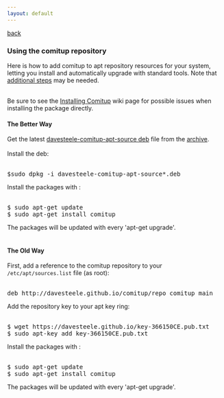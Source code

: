 ```yaml
---
layout: default
---
```


[back](index.html)

### Using the comitup repository

Here is how to add comitup to apt repository resources for your system, letting you install and
automatically upgrade with standard tools. 
Note that <a href="https://github.com/davesteele/comitup/wiki/Installing-Comitup">additional steps</a> may be needed.
<br><br>

Be sure to see the [Installing Comitup](https://github.com/davesteele/comitup/wiki/Installing-Comitup) wiki page for possible issues when installing the package directly.

#### The Better Way

Get the latest <a href="latest/davesteele-comitup-apt-source_latest.html">davesteele-comitup-apt-source deb</a> file from the <a href="archive.html">archive</a>.
<br><br>
Install the deb:<br><br>
<pre>
$sudo dpkg -i davesteele-comitup-apt-source*.deb
</pre>

Install the packages with :<br><br>
<pre>
$ sudo apt-get update
$ sudo apt-get install comitup
</pre>

The packages will be updated with every 'apt-get upgrade'.<br><br>

#### The Old Way

First, add a reference to the comitup repository to your <code>/etc/apt/sources.list</code> file (as root):<br><br>
<pre>
deb http://davesteele.github.io/comitup/repo comitup main</pre>
Add the repository key to your apt key ring:<br><br>
<pre>
$ wget https://davesteele.github.io/key-366150CE.pub.txt
$ sudo apt-key add key-366150CE.pub.txt
</pre>
Install the packages with :<br><br>
<pre>
$ sudo apt-get update
$ sudo apt-get install comitup
</pre>
The packages will be updated with every 'apt-get upgrade'.<br><br>